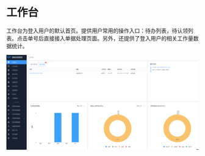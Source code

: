 # 工作台

工作台为登入用户的默认首页。提供用户常用的操作入口：待办列表，待认领列表。点击单号后直接接入单据处理页面。另外，还提供了登入用户的相关工作量数据统计。

![](../assets/3.gif)
